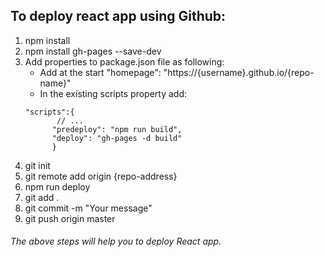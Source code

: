 ## To deploy react app using Github:

1. npm install
2. npm install gh-pages --save-dev
3. Add properties to package.json file as following:
    - Add at the start "homepage": "https://{username}.github.io/{repo-name}"
    - In the existing scripts property add:
    ```
    "scripts":{
           // ...
          "predeploy": "npm run build",
          "deploy": "gh-pages -d build"
          }
    ```
4. git init
5. git remote add origin {repo-address}
6. npm run deploy
7. git add .
8. git commit -m "Your message"
9. git push origin master

###### The above steps will help you to deploy React app.
